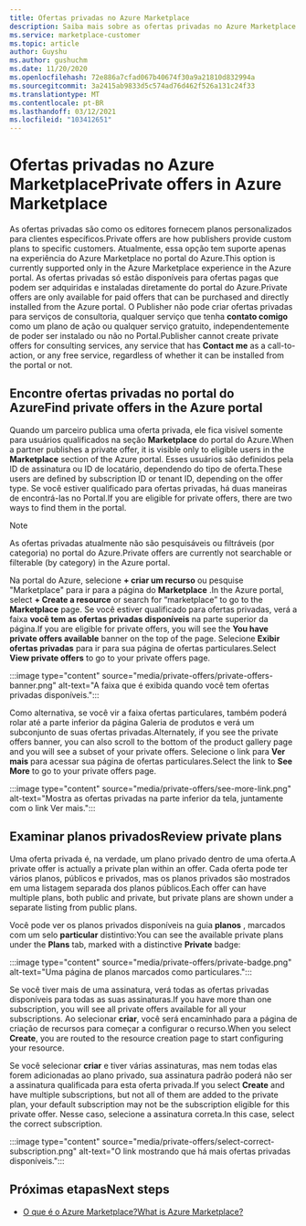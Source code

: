 ```yaml
---
title: Ofertas privadas no Azure Marketplace
description: Saiba mais sobre as ofertas privadas no Azure Marketplace.
ms.service: marketplace-customer
ms.topic: article
author: Guyshu
ms.author: gushuchm
ms.date: 11/20/2020
ms.openlocfilehash: 72e886a7cfad067b40674f30a9a21810d832994a
ms.sourcegitcommit: 3a2415ab9833d5c574ad76d462f526a131c24f33
ms.translationtype: MT
ms.contentlocale: pt-BR
ms.lasthandoff: 03/12/2021
ms.locfileid: "103412651"
---
```

# <a name="private-offers-in-azure-marketplace"></a><span data-ttu-id="044ca-103">Ofertas privadas no Azure Marketplace</span><span class="sxs-lookup"><span data-stu-id="044ca-103">Private offers in Azure Marketplace</span></span>

<span data-ttu-id="044ca-104">As ofertas privadas são como os editores fornecem planos personalizados para clientes específicos.</span><span class="sxs-lookup"><span data-stu-id="044ca-104">Private offers are how publishers provide custom plans to specific customers.</span></span> <span data-ttu-id="044ca-105">Atualmente, essa opção tem suporte apenas na experiência do Azure Marketplace no portal do Azure.</span><span class="sxs-lookup"><span data-stu-id="044ca-105">This option is currently supported only in the Azure Marketplace experience in the Azure portal.</span></span> <span data-ttu-id="044ca-106">As ofertas privadas só estão disponíveis para ofertas pagas que podem ser adquiridas e instaladas diretamente do portal do Azure.</span><span class="sxs-lookup"><span data-stu-id="044ca-106">Private offers are only available for paid offers that can be purchased and directly installed from the Azure portal.</span></span> <span data-ttu-id="044ca-107">O Publisher não pode criar ofertas privadas para serviços de consultoria, qualquer serviço que tenha **contato comigo** como um plano de ação ou qualquer serviço gratuito, independentemente de poder ser instalado ou não no Portal.</span><span class="sxs-lookup"><span data-stu-id="044ca-107">Publisher cannot create private offers for consulting services, any service that has **Contact me** as a call-to-action, or any free service, regardless of whether it can be installed from the portal or not.</span></span>

## <a name="find-private-offers-in-the-azure-portal"></a><span data-ttu-id="044ca-108">Encontre ofertas privadas no portal do Azure</span><span class="sxs-lookup"><span data-stu-id="044ca-108">Find private offers in the Azure portal</span></span>

<span data-ttu-id="044ca-109">Quando um parceiro publica uma oferta privada, ele fica visível somente para usuários qualificados na seção **Marketplace** do portal do Azure.</span><span class="sxs-lookup"><span data-stu-id="044ca-109">When a partner publishes a private offer, it is visible only to eligible users in the **Marketplace** section of the Azure portal.</span></span> <span data-ttu-id="044ca-110">Esses usuários são definidos pela ID de assinatura ou ID de locatário, dependendo do tipo de oferta.</span><span class="sxs-lookup"><span data-stu-id="044ca-110">These users are defined by subscription ID or tenant ID, depending on the offer type.</span></span> <span data-ttu-id="044ca-111">Se você estiver qualificado para ofertas privadas, há duas maneiras de encontrá-las no Portal.</span><span class="sxs-lookup"><span data-stu-id="044ca-111">If you are eligible for  private offers, there are two ways to find them in the portal.</span></span>

> [!NOTE]
> <span data-ttu-id="044ca-112">As ofertas privadas atualmente não são pesquisáveis ou filtráveis (por categoria) no portal do Azure.</span><span class="sxs-lookup"><span data-stu-id="044ca-112">Private offers are currently not searchable or filterable (by category) in the Azure portal.</span></span>

<span data-ttu-id="044ca-113">Na portal do Azure, selecione **+ criar um recurso** ou pesquise "Marketplace" para ir para a página do **Marketplace** .</span><span class="sxs-lookup"><span data-stu-id="044ca-113">In the Azure portal, select **+ Create a resource** or search for “marketplace” to go to the **Marketplace** page.</span></span> <span data-ttu-id="044ca-114">Se você estiver qualificado para ofertas privadas, verá a faixa **você tem as ofertas privadas disponíveis** na parte superior da página.</span><span class="sxs-lookup"><span data-stu-id="044ca-114">If you are eligible for private offers, you will see the **You have private offers available** banner on the top of the page.</span></span> <span data-ttu-id="044ca-115">Selecione **Exibir ofertas privadas** para ir para sua página de ofertas particulares.</span><span class="sxs-lookup"><span data-stu-id="044ca-115">Select **View private offers** to go to your private offers page.</span></span>

:::image type="content" source="media/private-offers/private-offers-banner.png" alt-text="A faixa que é exibida quando você tem ofertas privadas disponíveis.":::

<span data-ttu-id="044ca-117">Como alternativa, se você vir a faixa ofertas particulares, também poderá rolar até a parte inferior da página Galeria de produtos e verá um subconjunto de suas ofertas privadas.</span><span class="sxs-lookup"><span data-stu-id="044ca-117">Alternately, if you see the private offers banner, you can also scroll to the bottom of the product gallery page and you will see a subset of your private offers.</span></span> <span data-ttu-id="044ca-118">Selecione o link para **Ver mais** para acessar sua página de ofertas particulares.</span><span class="sxs-lookup"><span data-stu-id="044ca-118">Select the link to **See More** to go to your private offers page.</span></span>

:::image type="content" source="media/private-offers/see-more-link.png" alt-text="Mostra as ofertas privadas na parte inferior da tela, juntamente com o link Ver mais.":::

## <a name="review-private-plans"></a><span data-ttu-id="044ca-120">Examinar planos privados</span><span class="sxs-lookup"><span data-stu-id="044ca-120">Review private plans</span></span>

<span data-ttu-id="044ca-121">Uma oferta privada é, na verdade, um plano privado dentro de uma oferta.</span><span class="sxs-lookup"><span data-stu-id="044ca-121">A private offer is actually a private plan within an offer.</span></span> <span data-ttu-id="044ca-122">Cada oferta pode ter vários planos, públicos e privados, mas os planos privados são mostrados em uma listagem separada dos planos públicos.</span><span class="sxs-lookup"><span data-stu-id="044ca-122">Each offer can have multiple plans, both public and private, but private plans are shown under a separate listing from public plans.</span></span>

<span data-ttu-id="044ca-123">Você pode ver os planos privados disponíveis na guia **planos** , marcados com um selo **particular** distintivo:</span><span class="sxs-lookup"><span data-stu-id="044ca-123">You can see the available private plans under the **Plans** tab, marked with a distinctive **Private** badge:</span></span>

:::image type="content" source="media/private-offers/private-badge.png" alt-text="Uma página de planos marcados como particulares.":::

<span data-ttu-id="044ca-125">Se você tiver mais de uma assinatura, verá todas as ofertas privadas disponíveis para todas as suas assinaturas.</span><span class="sxs-lookup"><span data-stu-id="044ca-125">If you have more than one subscription, you will see all private offers available for all your subscriptions.</span></span> <span data-ttu-id="044ca-126">Ao selecionar **criar**, você será encaminhado para a página de criação de recursos para começar a configurar o recurso.</span><span class="sxs-lookup"><span data-stu-id="044ca-126">When you select **Create**, you are routed to the resource creation page to start configuring your resource.</span></span>

<span data-ttu-id="044ca-127">Se você selecionar **criar** e tiver várias assinaturas, mas nem todas elas forem adicionadas ao plano privado, sua assinatura padrão poderá não ser a assinatura qualificada para esta oferta privada.</span><span class="sxs-lookup"><span data-stu-id="044ca-127">If you select **Create** and have multiple subscriptions, but not all of them are added to the private plan, your default subscription may not be the subscription eligible for this private offer.</span></span> <span data-ttu-id="044ca-128">Nesse caso, selecione a assinatura correta.</span><span class="sxs-lookup"><span data-stu-id="044ca-128">In this case, select the correct subscription.</span></span>

:::image type="content" source="media/private-offers/select-correct-subscription.png" alt-text="O link mostrando que há mais ofertas privadas disponíveis.":::

## <a name="next-steps"></a><span data-ttu-id="044ca-130">Próximas etapas</span><span class="sxs-lookup"><span data-stu-id="044ca-130">Next steps</span></span>

- [<span data-ttu-id="044ca-131">O que é o Azure Marketplace?</span><span class="sxs-lookup"><span data-stu-id="044ca-131">What is Azure Marketplace?</span></span>](azure-marketplace-overview.md)
